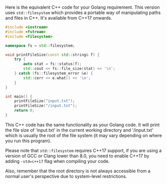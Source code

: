 Here is the equivalent C++ code for your Golang requirement. This version uses `std::filesystem` which provides a portable way of manipulating paths and files in C++. It's available from C++17 onwards.

```cpp
#include <iostream>
#include <fstream>
#include <filesystem>

namespace fs = std::filesystem;

void printFileSize(const std::string& f) {
    try {
        auto stat = fs::status(f);
        std::cout << fs::file_size(stat) << '\n';
    } catch (fs::filesystem_error &e) {
        std::cerr << e.what() << '\n';
    }
}

int main() {
    printFileSize("input.txt");
    printFileSize("/input.txt");
    return 0;
}
```

This C++ code has the same functionality as your Golang code. It will print the file size of 'input.txt' in the current working directory and '/input.txt' which is usually the root of the file system (it may vary depending on where you run this program).

Please note that `std::filesystem` requires C++17 support, if you are using a version of GCC or Clang lower than 8.0, you need to enable C++17 by adding `-std=c++17` flag when compiling your code.

Also, remember that the root directory is not always accessible from a normal user's perspective due to system-level restrictions.
